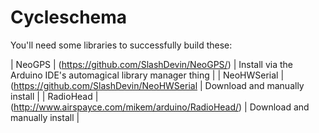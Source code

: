 # Cycleschema	
You'll need some libraries to successfully build these:

| NeoGPS | (https://github.com/SlashDevin/NeoGPS/) | Install via the Arduino IDE's automagical library manager thing | 
| NeoHWSerial | (https://github.com/SlashDevin/NeoHWSerial | Download and manually install |
| RadioHead | (http://www.airspayce.com/mikem/arduino/RadioHead/) | Download and manually install | 


